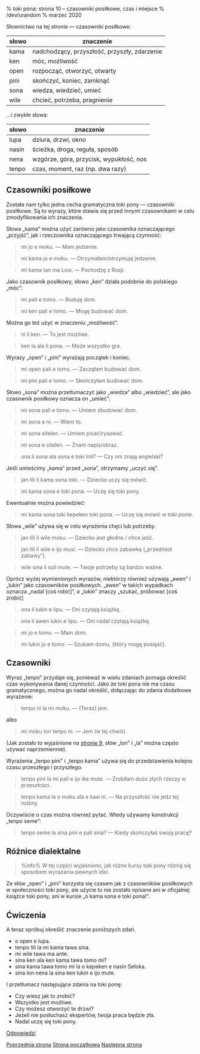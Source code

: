 % toki pona: strona 10 – czasowniki posiłkowe, czas i miejsce
% /dev/urandom
% marzec 2020

Słownictwo na tej stronie — czasowniki posiłkowe:

| słowo | znaczenie |
|----|----|
| kama | nadchodzący, przyszłość, przyszły, zdarzenie |
| ken | móc, możliwość |
| open | rozpocząć, otworzyć, otwarty |
| pini | skończyć, koniec, zamknąć |
| sona | wiedza, wiedzieć, umieć |
| wile | chcieć, potrzeba, pragnienie |

...i zwykłe słowa:

| słowo | znaczenie |
|----|----|
| lupa | dziura, drzwi, okno |
| nasin | ścieżka, droga, reguła, sposób |
| nena | wzgórze, góra, przycisk, wypukłość, nos |
| tenpo | czas, moment, raz (np. dwa razy) |

## Czasowniki posiłkowe

Została nam tylko jedna cecha gramatyczna toki pony — czasowniki posiłkowe.
Są to wyrazy, które stawia się przed innymi czasownikami w celu zmodyfikowania
ich znaczenia.

Słowa „kama” można użyć zarówno jako czasownika oznaczającego „przyjść”, jak
i rzeczownika oznaczającego trwającą czynność:

> mi jo e moku. — Mam jedzenie.
>
> mi kama jo e moku. — Otrzymałam/otrzymuję jedzenie.

> mi kama tan ma Losi. — Pochodzę z Rosji.

Jako czasownik posiłkowy, słowo „ken” działa podobnie do polskiego „móc”:

> mi pali e tomo. — Buduję dom.
>
> mi ken pali e tomo. — Mogę budować dom.

Można go też użyć w znaczeniu „możliwość”.

> ni li ken. — To jest możliwe.

> ken la ale li pona. — Może wszystko gra.

Wyrazy „open” i „pini” wyrażają początek i koniec.

> mi open pali e tomo. — Zaczęłam budować dom.

> mi pini pali e tomo. — Skończyłam budować dom.

Słowo „sona” można przetłumaczyć jako „wiedza” albo „wiedzieć”, ale jako
czasownik posiłkowy oznacza on „umieć”:

> mi sona pali e tomo. — Umiem zbudować dom.

> mi sona e ni. — Wiem to.

> mi sona sitelen. — Umiem pisać/rysować.

> mi sona e sitelen. — Znam napis/obraz.

> ona li sona ala sona e toki Inli? — Czy oni znają angielski?

Jeśli umieścimy „kama” przed „sona”, otrzymamy „uczyć się”.

> jan lili li kama sona toki. — Dziecko uczy się mówić.

> mi kama sona e toki pona. — Uczę się toki pony.

Ewentualnie można powiedzieć:

> mi kama sona toki kepeken toki pona. — Uczę się mówić w toki ponie.

Słowa „wile” używa się w celu wyrażenia chęci lub potrzeby.

> jan lili li wile moku. — Dziecko jest głodne / chce jeść.

> jan lili li wile e ijo musi. — Dziecko chce zabawkę („przedmiot zabawy”).

> wile sina li suli mute. — Twoje potrzeby są bardzo ważne.

Oprócz wyżej wymienionych wyrazów, niektórzy również używają „awen” i „lukin”
jako czasowników posiłkowych. „awen” w takich wypadkach oznacza „nadal [coś robić]”, a „lukin” znaczy „szukać, próbować [coś zrobić]

> ona li lukin e lipu. — Oni czytają książkę.

> ona li awen lukin e lipu. — Oni nadal czytają książkę.

> mi jo e tomo. — Mam dom.

> mi lukin jo e tomo. — Szukam domu, (który mogę posiąść).

## Czasowniki

Wyraz „tenpo” przydaje się, ponieważ w wielu zdaniach pomaga określić czas
wykonywania danej czynności. Jako że toki pona nie ma czasu gramatycznego, można go
nadal określić, dołączając do zdania dodatkowe wyrażenie:

> tenpo ni la mi moku. — (Teraz) jem.

albo

> mi moku lon tenpo ni. — Jem (w tej chwili).

(Jak zostało to wyjaśnione na [stronie 9](pl_9.html), słów „lon” i „la” można często
używać naprzemiennie).

Wyrażenia „tenpo pini” i „tenpo kama” używa się do przedstawienia kolejno czasu
przeszłego i przyszłego.

> tenpo pini la mi pali e ijo ike mute. — Zrobiłam dużo złych rzeczy w przeszłości.

> tenpo kama la o moku ala e kasi ni. — Na przyszłość nie jedz tej rośliny.

Oczywiście o czas można również pytać. Wtedy używamy konstrukcji „tenpo seme”:

> tenpo seme la sina pini e pali sina? — Kiedy skończyłaś swoją pracę?

## Różnice dialektalne

> %info%
> W tej części wyjaśniono, jak różne kursy toki pony różnią się
> sposobem wyrażania pewnych idei.

Ze słów „open” i „pini” korzysta się czasem jak z czasowników posiłkowych
w społeczności toki pony, ale użycie to nie zostało opisane ani w oficjalnej książce
toki pony, ani w kursie „o kama sona e toki pona!”.

## Ćwiczenia

A teraz spróbuj określić znaczenie poniższych zdań.

* o open e lupa. 
* tenpo lili la mi kama tawa sina.
* mi wile tawa ma ante.
* sina ken ala ken kama tawa tomo mi?
* sina kama tawa tomo mi la o kepeken e nasin Seloka.
* sina lon nena la sina ken lukin e ijo mute.

I przetłumacz następujące zdania na toki ponę:

* Czy wiesz jak to zrobić?
* Wszystko jest możliwe.
* Czy możesz otworzyć te drzwi?
* Jeżeli nie posłuchasz ekspertów, twoja praca będzie zła.
* Nadal uczę się toki pony.

[Odpowiedzi](pl_answers.html#p10)

[Poprzednia strona](pl_9.html) [Strona początkowa](pl_index.html) [Następna strona](pl_11.html)
